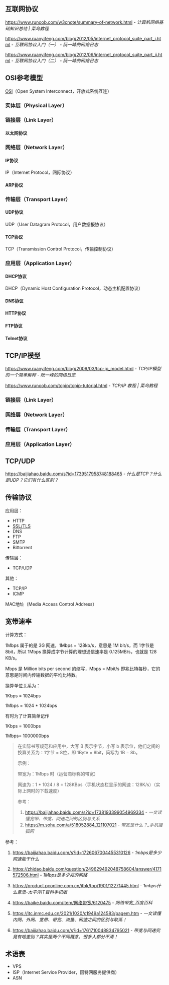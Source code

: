 ## 互联网协议

https://www.runoob.com/w3cnote/summary-of-network.html - *计算机网络基础知识总结 | 菜鸟教程*

https://www.ruanyifeng.com/blog/2012/05/internet_protocol_suite_part_i.html - *互联网协议入门（一） - 阮一峰的网络日志*

https://www.ruanyifeng.com/blog/2012/06/internet_protocol_suite_part_ii.html - *互联网协议入门（二） - 阮一峰的网络日志*

## OSI参考模型

[OSI](https://baike.baidu.com/item/OSI%E5%8F%82%E8%80%83%E6%A8%A1%E5%9E%8B/708028)（Open System Interconnect，开放式系统互连）

### 实体层（Physical Layer）

### 链接层（Link Layer）

#### 以太网协议

### 网络层（Network Layer）

#### IP协议

IP（Internet Protocol，网际协议）

#### ARP协议

### 传输层（Transport Layer）

#### UDP协议

UDP（User Datagram Protocol，用户数据报协议）

#### TCP协议

TCP（Transmission Control Protocol，传输控制协议）

### 应用层（Application Layer）

#### DHCP协议

DHCP（Dynamic Host Configuration Protocol，动态主机配置协议）

#### DNS协议

#### HTTP协议

#### FTP协议

#### Telnet协议

## TCP/IP模型

https://www.ruanyifeng.com/blog/2009/03/tcp-ip_model.html - *TCP/IP模型的一个简单解释 - 阮一峰的网络日志*

https://www.runoob.com/tcpip/tcpip-tutorial.html - *TCP/IP 教程 | 菜鸟教程*


### 链接层（Link Layer）

### 网络层（Network Layer）

### 传输层（Transport Layer）

### 应用层（Application Layer）

## TCP/UDP

https://baijiahao.baidu.com/s?id=1739517958748188465 - *什么是TCP？什么是UDP？它们有什么区别？*

## 传输协议

应用层：
- HTTP
- [SSL/TLS](essential/http.md#ssltls)
- DNS
- FTP
- SMTP
- Bittorrent

传输层：
- TCP/UDP

其他：
- TCP/IP
- ICMP


MAC地址（Media Access Control Address）

## 宽带速率

计算方式：

1Mbps 属于的是 3G 网速，1Mbps = 128kb/s，意思是 1M bit/s，而 1字节是 8bit，所以 1Mbps 换算成字节计算的理想通信速率是 0.125MB/s，也就是 128 KB/s。

Mbps 是 Million bits per second 的缩写，Mbps = Mbit/s 即兆比特每秒，它的意思是时间内传输数据的平均比特数。

换算单位关系为：

1Kbps = 1024bps

1Mbps = 1024 * 1024bps

有时为了计算简单记作

1Kbps = 1000bps

1Mbps= 1000000bps

> 在实际书写规范和应用中，大写 B 表示字节，小写 b 表示位，他们之间的换算关系为：1字节 = 8位，即 1Byte = 8bit，简写为 1B = 8b。
> 
> 示例：
> 
> 带宽为：1Mbps 时（运营商标称的带宽）
> 
> 网速为：1 * 1024 / 8 = 128KBps（手机状态栏显示的网速：128K/s）（实际上网时的下载速度）
> 
> 参考：
> 1. https://baijiahao.baidu.com/s?id=1738193399054969334 - *一文读懂宽带、带宽、网速之间的区别与关系*
> 2. https://m.sohu.com/a/518052884_121107021 - *带宽是什么？_手机搜狐网*

参考：

1. https://baijiahao.baidu.com/s?id=1726067004455310126 - *1mbps是多少网速能干什么*

2. https://zhidao.baidu.com/question/249629492048758604/answer/4171572506.html - *1Mbps是多少兆的网络*

3. https://product.pconline.com.cn/itbk/top/1901/12271445.html - *1mbps什么意思-太平洋IT百科手机版*

4. https://baike.baidu.com/item/网络带宽/6120475 - *网络带宽_百度百科*

5. https://itc.jnmc.edu.cn/2021/1020/c1949a124583/pagem.htm - *一文读懂内网、外网、宽带、带宽、流量、网速之间的区别与联系！*

6. https://baijiahao.baidu.com/s?id=1761710048834795021 - *带宽与网速究竟有啥差别？其实是两个不同概念，很多人都分不清！*


## 术语表

- VPS
- ISP（Internet Service Provider，因特网服务提供商）
- ASN
